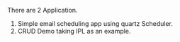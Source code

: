 There are 2 Application.
1) Simple email scheduling app using quartz Scheduler.
2) CRUD Demo taking IPL as an example.
